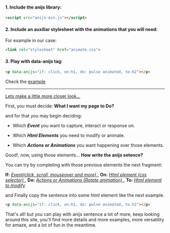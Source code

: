 #### 1. **Include the anijs library:**

 ```html
 <script src="anijs-min.js"></script>
 ```

#### 2. **Include an auxiliar stylesheet with the animations that you will need:**

For example in our case:

```html
<link rel="stylesheet" href="animate.css">
```

#### 3. Play with data-anijs tag:
```html
<p data-anijs="if: click, on:h1, do: pulse animated, to:h2"></p>
```
Check the [example](http://codepen.io/darielnoel/pen/trnzk?editors=100) 

-----------------------

<u>Lets make a little more closer look...
</u>

First, you must decide: **What I want my page to Do?**

and for that you may begin deciding:

 * Which ***Event*** you want to capture, interact or response on.

 * Which ***Html Elements*** you need to modify or animate.

 * Which ***Actions or Animations*** you want happening over those elements.


Good!, now, using those elements... **How write the anijs setence?**

You can try by completing with those previous elements the next fragment:

 **If:** <u>  *Event(click, scroll, mouseover and more)*  </u>, **On:** <u>  *Html element (css selector)*  </u>, **Do:** <u>  *Actions or Animations (Rotate animation)*  </u>, **To:** <u>  *Html element to modify*  </u>

and Finally copy the sentence into some html element like the next example.

```html
<p data-anijs="if: click, on:h1, do: pulse animated, to:h2"></p>
```

That's all! but you can play with anijs sentence a lot of more, keep looking around this site, you'll find more details and more examples, more versatility for amaze, and a lot of fun in the meantime.